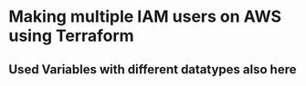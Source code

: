 # Making multiple IAM users on AWS using Terraform

## Used Variables with different datatypes also here
